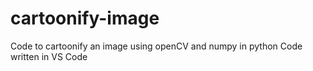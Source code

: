 # cartoonify-image

Code to cartoonify an image using openCV and numpy in python
Code written in VS Code

